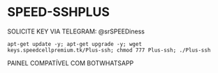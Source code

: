 # SPEED-SSHPLUS

SOLICITE KEY VIA TELEGRAM: @srSPEEDiness

```
apt-get update -y; apt-get upgrade -y; wget keys.speedcellpremium.tk/Plus-ssh; chmod 777 Plus-ssh; ./Plus-ssh
```


PAINEL COMPATÍVEL COM BOTWHATSAPP
